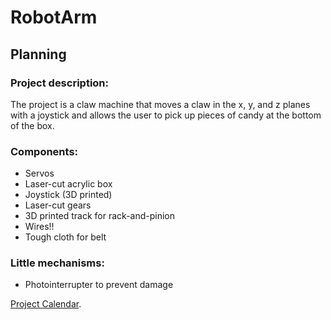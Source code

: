 # RobotArm
## Planning
### Project description:
The project is a claw machine that moves a claw in the x, y, and z planes with a joystick and allows the user to pick up pieces of candy at the bottom of the box.
### Components:
- Servos
- Laser-cut acrylic box
- Joystick (3D printed)
- Laser-cut gears
- 3D printed track for rack-and-pinion
- Wires!!
- Tough cloth for belt
### Little mechanisms:
- Photointerrupter to prevent damage

[Project Calendar](https://calendar.google.com/calendar?cid=Y2hhcmxvdHRlc3ZpbGxlc2Nob29scy5vcmdfdGpqMmEzdGlvODk3Mm4xOTlqYzZuZG1lczBAZ3JvdXAuY2FsZW5kYXIuZ29vZ2xlLmNvbQ).
